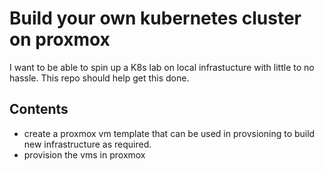 # Build your own kubernetes cluster on proxmox

I want to be able to spin up a K8s lab on local infrastucture with little to no hassle. This repo should help get this done. 

## Contents 
- create a proxmox vm template that can be used in provsioning to build new infrastructure as required. 
- provision the vms in proxmox 
